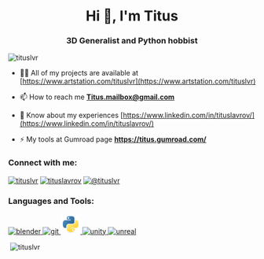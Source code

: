<h1 align="center">Hi 👋, I'm Titus</h1>
<h3 align="center">3D Generalist and Python hobbist</h3>

<p align="left"> <img src="https://komarev.com/ghpvc/?username=tituslvr&label=Profile%20views&color=79bbd5&style=flat" alt="tituslvr" /> </p>

- 👨‍💻 All of my projects are available at [https://www.artstation.com/tituslvr](https://www.artstation.com/tituslvr)

- 📫 How to reach me **Titus.mailbox@gmail.com**

- 📄 Know about my experiences [https://www.linkedin.com/in/tituslavrov/](https://www.linkedin.com/in/tituslavrov/)

- ⚡ My tools at Gumroad page **https://titus.gumroad.com/**

<h3 align="left">Connect with me:</h3>
<p align="left">
<a href="https://twitter.com/tituslvr" target="blank"><img align="center" src="https://raw.githubusercontent.com/rahuldkjain/github-profile-readme-generator/master/src/images/icons/Social/twitter.svg" alt="tituslvr" height="30" width="40" /></a>
<a href="https://linkedin.com/in/tituslavrov" target="blank"><img align="center" src="https://raw.githubusercontent.com/rahuldkjain/github-profile-readme-generator/master/src/images/icons/Social/linked-in-alt.svg" alt="tituslavrov" height="30" width="40" /></a>
<a href="https://www.youtube.com/c/@tituslvr" target="blank"><img align="center" src="https://raw.githubusercontent.com/rahuldkjain/github-profile-readme-generator/master/src/images/icons/Social/youtube.svg" alt="@tituslvr" height="30" width="40" /></a>
</p>

<h3 align="left">Languages and Tools:</h3>
<p align="left"> <a href="https://www.blender.org/" target="_blank" rel="noreferrer"> <img src="https://download.blender.org/branding/community/blender_community_badge_white.svg" alt="blender" width="40" height="40"/> </a> <a href="https://git-scm.com/" target="_blank" rel="noreferrer"> <img src="https://www.vectorlogo.zone/logos/git-scm/git-scm-icon.svg" alt="git" width="40" height="40"/> </a> <a href="https://www.python.org" target="_blank" rel="noreferrer"> <img src="https://raw.githubusercontent.com/devicons/devicon/master/icons/python/python-original.svg" alt="python" width="40" height="40"/> </a> <a href="https://unity.com/" target="_blank" rel="noreferrer"> <img src="https://www.vectorlogo.zone/logos/unity3d/unity3d-icon.svg" alt="unity" width="40" height="40"/> </a> <a href="https://unrealengine.com/" target="_blank" rel="noreferrer"> <img src="https://raw.githubusercontent.com/kenangundogan/fontisto/036b7eca71aab1bef8e6a0518f7329f13ed62f6b/icons/svg/brand/unreal-engine.svg" alt="unreal" width="40" height="40"/> </a> </p>

<p>&nbsp;<img align="center" src="https://github-readme-stats.vercel.app/api?username=tituslvr&show_icons=true&theme=dark&title_color=2d2d2d&locale=en" alt="tituslvr" /></p>

